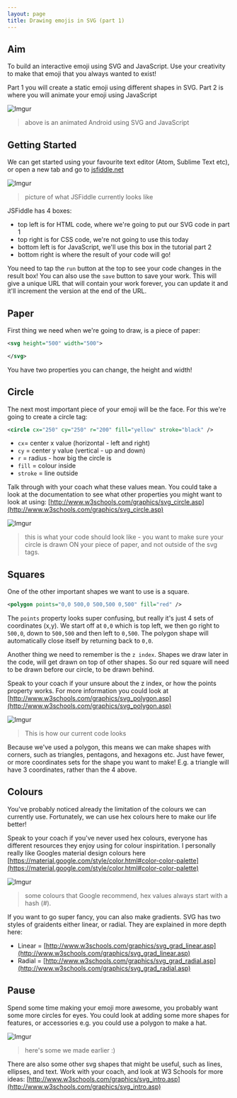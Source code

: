 ```yaml
---
layout: page
title: Drawing emojis in SVG (part 1)
---
```


## Aim

To build an interactive emoji using SVG and JavaScript. Use your creativity to make that emoji that you always wanted to exist!

Part 1 you will create a static emoji using different shapes in SVG. Part 2 is where you will animate your emoji using JavaScript

![Imgur](http://i.imgur.com/GDcQUPB.gif)

> above is an animated Android using SVG and JavaScript

## Getting Started

We can get started using your favourite text editor (Atom, Sublime Text etc), or open a new tab and go to [jsfiddle.net](jsfiddle.net)

![Imgur](http://i.imgur.com/YfMYvac.png)

> picture of what JSFiddle currently looks like

JSFiddle has 4 boxes:
* top left is for HTML code, where we're going to put our SVG code in part 1
* top right is for CSS code, we're not going to use this today
* bottom left is for JavaScript, we'll use this box in the tutorial part 2
* bottom right is where the result of your code will go!

You need to tap the `run` button at the top to see your code changes in the result box! You can also use the `save` button to save your work. This will give a unique URL that will contain your work forever, you can update it and it'll increment the version at the end of the URL.

## Paper

First thing we need when we're going to draw, is a piece of paper:

```xml
<svg height="500" width="500">

</svg>
```

You have two properties you can change, the height and width!

## Circle

The next most important piece of your emoji will be the face. For this we're going to create a circle tag:

```xml
<circle cx="250" cy="250" r="200" fill="yellow" stroke="black" />
```

* `cx`= center x value (horizontal - left and right)
* `cy` = center y value (vertical - up and down)
* `r` = radius - how big the circle is
* `fill` = colour inside
* `stroke` = line outside

Talk through with your coach what these values mean. You could take a look at the documentation to see what other properties you might want to look at using: [http://www.w3schools.com/graphics/svg_circle.asp](http://www.w3schools.com/graphics/svg_circle.asp)

![Imgur](http://i.imgur.com/0VGFmFz.png)

> this is what your code should look like - you want to make sure your circle is drawn ON your piece of paper, and not outside of the svg tags.

## Squares

One of the other important shapes we want to use is a square.

```xml
<polygon points="0,0 500,0 500,500 0,500" fill="red" />
```

The `points` property looks super confusing, but really it's just 4 sets of coordinates (x,y). We start off at `0,0` which is top left, we then go right to `500,0`, down to `500,500` and then left to `0,500`. The polygon shape will automatically close itself by returning back to `0,0`.

Another thing we need to remember is the `z index`. Shapes we draw later in the code, will get drawn on top of other shapes. So our red square will need to be drawn before our circle, to be drawn behind.

Speak to your coach if your unsure about the z index, or how the points property works. For more information you could look at [http://www.w3schools.com/graphics/svg_polygon.asp](http://www.w3schools.com/graphics/svg_polygon.asp)

![Imgur](http://i.imgur.com/Y2Ox3UW.png)

> This is how our current code looks

Because we've used a polygon, this means we can make shapes with corners, such as triangles, pentagons, and hexagons etc. Just have fewer, or more coordinates sets for the shape you want to make! E.g. a triangle will have 3 coordinates, rather than the 4 above.

## Colours

You've probably noticed already the limitation of the colours we can currently use. Fortunately, we can use hex colours here to make our life better!

Speak to your coach if you've never used hex colours, everyone has different resources they enjoy using for colour inspiritation. I personally really like Googles material design colours here [https://material.google.com/style/color.html#color-color-palette](https://material.google.com/style/color.html#color-color-palette)

![Imgur](http://i.imgur.com/xb0CdGs.png)

> some colours that Google recommend, hex values always start with a hash (#).

If you want to go super fancy, you can also make gradients. SVG has two styles of graidents either linear, or radial. They are explained in more depth here:

* Linear = [http://www.w3schools.com/graphics/svg_grad_linear.asp](http://www.w3schools.com/graphics/svg_grad_linear.asp)
* Radial = [http://www.w3schools.com/graphics/svg_grad_radial.asp](http://www.w3schools.com/graphics/svg_grad_radial.asp)

## Pause

Spend some time making your emoji more awesome, you probably want some more circles for eyes. You could look at adding some more shapes for features, or accessories e.g. you could use a polygon to make a hat.

![Imgur](http://i.imgur.com/Vxm3KVF.png)

> here's some we made earlier :)

There are also some other svg shapes that might be useful, such as lines, ellipses, and text. Work with your coach, and look at W3 Schools for more ideas: [http://www.w3schools.com/graphics/svg_intro.asp](http://www.w3schools.com/graphics/svg_intro.asp)

